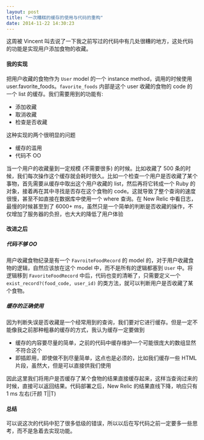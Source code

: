 ```yaml
---
layout: post
title: "一次糟糕的缓存的使用与代码的重构"
date: 2014-11-22 14:30:23
---
```

这周被 Vincent 叫去说了一下我之前写过的代码中有几处很糟的地方，这处代码的功能是实现用户添加食物的收藏。

#### 我的实现
把用户收藏的食物作为 `User` model 的一个 instance method，调用的时候使用 user.favorite_foods。`favorite_foods` 内部是这个 user 收藏的食物的 code 的一个 list 的缓存。我们需要用到的功能有:

* 添加收藏
* 取消收藏
* 检查是否收藏

这种实现的两个很明显的问题

* 缓存的滥用
* 代码不 OO

当一个用户的收藏量到一定规模 (不需要很多) 的时候。比如收藏了 500 条的时候，我们每次操作这个缓存就会耗时很久。比如一个检查一个用户是否收藏了某个事物，首先需要从缓存中取出这个用户收藏的 list，然后再将它转成一个 Ruby 的对象，接着再在其中寻找是否存在这个食物的 code。这就导致了整个查询的速度很慢，甚至不如直接在数据库中使用一个 where 查询。在 New Relic 中看日志，最慢的时候甚至到了 6000+ ms，虽然只是一个简单的判断是否收藏的操作，不仅增加了服务器的负担，也大大的降低了用户体验

#### 改进之后
##### 代码不够 OO
用户收藏食物纪录是有一个 `FavroiteFoodRecord` 的 model 的，对于用户收藏食物的逻辑，自然应该放在这个 model 中，而不是所有的逻辑都塞到 `User` 中。将逻辑移到 `FavoriteFoodRecord` 中后，代码也变的清晰了，只需要定义一个 `exist_record?(food_code, user_id)` 的类方法，就可以判断用户是否收藏了某个食物。

##### 缓存的正确使用
因为判断失误是否收藏是一个经常用到的查询，我们要对它进行缓存。但是一定不能像我之前那种粗暴的缓存的方式，我认为缓存一定要做到

* 缓存的内容要尽量的简单，之前的代码中缓存维护一个可能很庞大的数组显然不符合这个
* 即插即用，即使做不到尽量简单，这点也是必须的，比如我们缓存一些 HTML 片段，虽然大，但是可以直接供我们使用

因此这里我们将用户是否缓存了某个食物的结果直接缓存起来，这样当查询过来的时候，直接可以返回结果。代码部署之后，New Relic 的结果直线下降，响应只有 1 ms 左右(汗颜 T||T)

#### 总结
可以说这次的代码中犯了很多低级的错误，所以以后在写代码之前一定要多一些思考，而不是急着去实现功能。